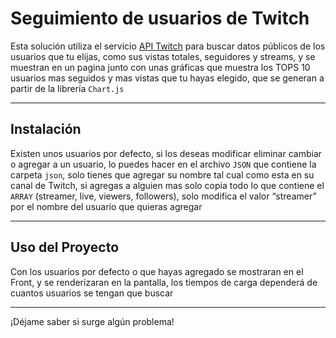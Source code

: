<h1>Seguimiento de usuarios de Twitch</h1>
<p>Esta solución utiliza el servicio <a href="https://dev.twitch.tv/docs/api/">API Twitch</a> para buscar datos públicos de los usuarios que tu elijas, como sus vistas totales, seguidores y streams, y se muestran en un pagina junto con unas gráficas que muestra los TOPS 10 usuarios mas seguidos y mas vistas que tu hayas elegido, que se generan a partir de la librería <code>Chart.js</code></p>

<hr>

<h2>Instalación </h2>
 <p>Existen unos usuarios por defecto, si los deseas modificar eliminar cambiar o agregar a un usuario, lo puedes hacer en el archivo <code>JSON</code> que contiene la carpeta <code>json</code>, solo tienes que agregar su nombre tal cual como esta en su canal de Twitch, si agregas a alguien mas solo copia todo lo que contiene el <code>ARRAY</code> (streamer, live, viewers, followers), solo modifica el valor “streamer” por el nombre del usuario que quieras agregar</p>
<hr>

<h2>Uso del Proyecto</h2>
<p>Con los usuarios por defecto o que hayas agregado se mostraran en el Front, y se renderizaran en la pantalla, los tiempos de carga dependerá de cuantos usuarios se tengan que buscar</p>
<hr>

<p>¡Déjame saber si surge algún problema! </p>
